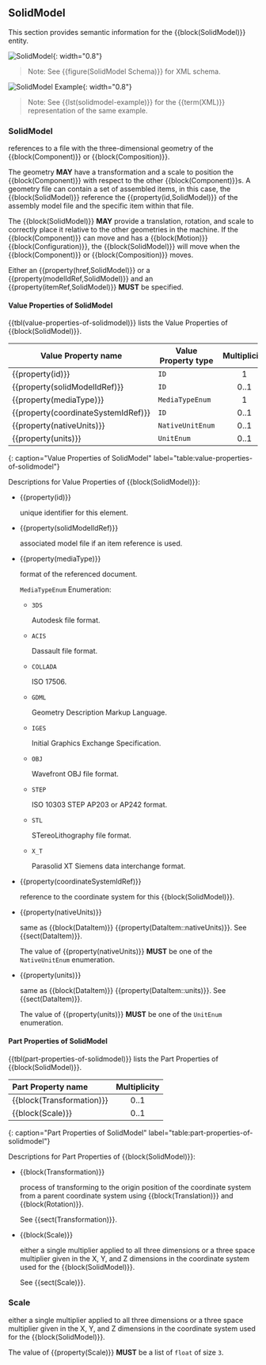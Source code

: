 
## SolidModel

This section provides semantic information for the {{block(SolidModel)}} entity.

![SolidModel](figures/SolidModel.png "SolidModel"){: width="0.8"}

> Note: See {{figure(SolidModel Schema)}} for XML schema.

![SolidModel Example](figures/SolidModel%20Example.png "SolidModel Example"){: width="0.8"}

> Note: See {{lst(solidmodel-example)}} for the {{term(XML)}} representation of the same example.

### SolidModel

references to a file with the three-dimensional geometry of the {{block(Component)}} or {{block(Composition)}}.


The geometry **MAY** have a transformation and a scale to position the {{block(Component)}} with respect to the other {{block(Component)}}s. A geometry file can contain a set of assembled items, in this case, the {{block(SolidModel)}} reference the {{property(id,SolidModel)}} of the assembly model file and the specific item within that file.

The {{block(SolidModel)}} **MAY** provide a translation, rotation, and scale to correctly place it relative to the other geometries in the machine. If the {{block(Component)}} can move and has a {{block(Motion)}} {{block(Configuration)}}, the {{block(SolidModel)}} will move when the {{block(Component)}} or {{block(Composition)}} moves.

Either an {{property(href,SolidModel)}} or a {{property(modelIdRef,SolidModel)}} and an {{property(itemRef,SolidModel)}} **MUST** be specified.


#### Value Properties of SolidModel

{{tbl(value-properties-of-solidmodel)}} lists the Value Properties of {{block(SolidModel)}}.

|Value Property name|Value Property type|Multiplicity|
|-|-|:-:|
|{{property(id)}}|`ID`|1|
|{{property(solidModelIdRef)}}|`ID`|0..1|
|{{property(mediaType)}}|`MediaTypeEnum`|1|
|{{property(coordinateSystemIdRef)}}|`ID`|0..1|
|{{property(nativeUnits)}}|`NativeUnitEnum`|0..1|
|{{property(units)}}|`UnitEnum`|0..1|
{: caption="Value Properties of SolidModel" label="table:value-properties-of-solidmodel"}

Descriptions for Value Properties of {{block(SolidModel)}}:

* {{property(id)}} 

    unique identifier for this element.

* {{property(solidModelIdRef)}} 

    associated model file if an item reference is used.

* {{property(mediaType)}} 

    format of the referenced document.

    `MediaTypeEnum` Enumeration:

    * `3DS` 

        Autodesk file format.

    * `ACIS` 

        Dassault file format.

    * `COLLADA` 

        ISO 17506.

    * `GDML` 

        Geometry Description Markup Language.

    * `IGES` 

        Initial Graphics Exchange Specification.

    * `OBJ` 

        Wavefront OBJ file format.

    * `STEP` 

        ISO 10303 STEP AP203 or AP242 format.

    * `STL` 

        STereoLithography file format.

    * `X_T` 

        Parasolid XT Siemens data interchange format.

* {{property(coordinateSystemIdRef)}} 

    reference to the coordinate system for this {{block(SolidModel)}}.

* {{property(nativeUnits)}} 

    same as {{block(DataItem)}} {{property(DataItem::nativeUnits)}}. See {{sect(DataItem)}}.

    The value of {{property(nativeUnits)}} **MUST** be one of the `NativeUnitEnum` enumeration. 

* {{property(units)}} 

    same as {{block(DataItem)}} {{property(DataItem::units)}}. See {{sect(DataItem)}}.

    The value of {{property(units)}} **MUST** be one of the `UnitEnum` enumeration. 

#### Part Properties of SolidModel

{{tbl(part-properties-of-solidmodel)}} lists the Part Properties of {{block(SolidModel)}}.

|Part Property name|Multiplicity|
|:-|:-:|
|{{block(Transformation)}}|0..1|
|{{block(Scale)}}|0..1|
{: caption="Part Properties of SolidModel" label="table:part-properties-of-solidmodel"}

Descriptions for Part Properties of {{block(SolidModel)}}:

* {{block(Transformation)}} 

    process of transforming to the origin position of the coordinate system from a parent coordinate system using {{block(Translation)}} and {{block(Rotation)}}.

    See {{sect(Transformation)}}.

* {{block(Scale)}} 

    either a single multiplier applied to all three dimensions or a three space multiplier given in the X, Y, and Z dimensions in the coordinate system used for the {{block(SolidModel)}}.

    See {{sect(Scale)}}.

### Scale

either a single multiplier applied to all three dimensions or a three space multiplier given in the X, Y, and Z dimensions in the coordinate system used for the {{block(SolidModel)}}.



The value of {{property(Scale)}} **MUST** be a list of `float` of size `3`.
